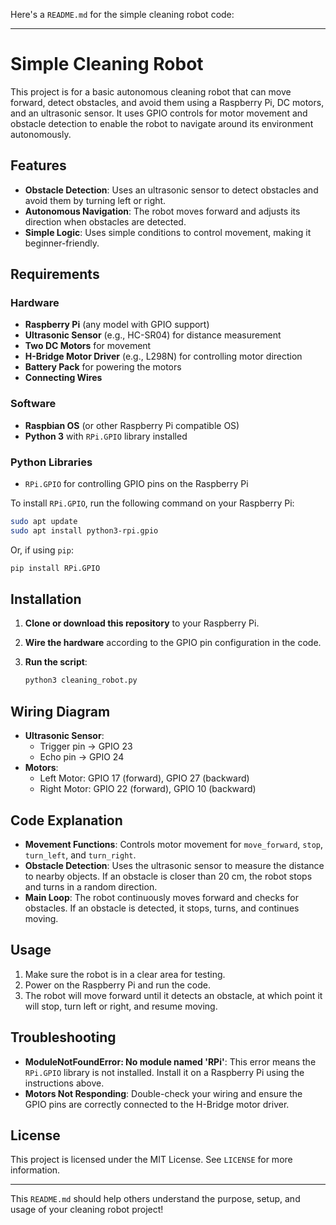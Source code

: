 Here's a `README.md` for the simple cleaning robot code:

---

# Simple Cleaning Robot

This project is for a basic autonomous cleaning robot that can move forward, detect obstacles, and avoid them using a Raspberry Pi, DC motors, and an ultrasonic sensor. It uses GPIO controls for motor movement and obstacle detection to enable the robot to navigate around its environment autonomously.

## Features

- **Obstacle Detection**: Uses an ultrasonic sensor to detect obstacles and avoid them by turning left or right.
- **Autonomous Navigation**: The robot moves forward and adjusts its direction when obstacles are detected.
- **Simple Logic**: Uses simple conditions to control movement, making it beginner-friendly.

## Requirements

### Hardware

- **Raspberry Pi** (any model with GPIO support)
- **Ultrasonic Sensor** (e.g., HC-SR04) for distance measurement
- **Two DC Motors** for movement
- **H-Bridge Motor Driver** (e.g., L298N) for controlling motor direction
- **Battery Pack** for powering the motors
- **Connecting Wires**

### Software

- **Raspbian OS** (or other Raspberry Pi compatible OS)
- **Python 3** with `RPi.GPIO` library installed

### Python Libraries

- `RPi.GPIO` for controlling GPIO pins on the Raspberry Pi

To install `RPi.GPIO`, run the following command on your Raspberry Pi:

```bash
sudo apt update
sudo apt install python3-rpi.gpio
```

Or, if using `pip`:

```bash
pip install RPi.GPIO
```

## Installation

1. **Clone or download this repository** to your Raspberry Pi.
2. **Wire the hardware** according to the GPIO pin configuration in the code.
3. **Run the script**:

   ```bash
   python3 cleaning_robot.py
   ```

## Wiring Diagram

- **Ultrasonic Sensor**:
  - Trigger pin -> GPIO 23
  - Echo pin -> GPIO 24
- **Motors**:
  - Left Motor: GPIO 17 (forward), GPIO 27 (backward)
  - Right Motor: GPIO 22 (forward), GPIO 10 (backward)

## Code Explanation

- **Movement Functions**: Controls motor movement for `move_forward`, `stop`, `turn_left`, and `turn_right`.
- **Obstacle Detection**: Uses the ultrasonic sensor to measure the distance to nearby objects. If an obstacle is closer than 20 cm, the robot stops and turns in a random direction.
- **Main Loop**: The robot continuously moves forward and checks for obstacles. If an obstacle is detected, it stops, turns, and continues moving.

## Usage

1. Make sure the robot is in a clear area for testing.
2. Power on the Raspberry Pi and run the code.
3. The robot will move forward until it detects an obstacle, at which point it will stop, turn left or right, and resume moving.

## Troubleshooting

- **ModuleNotFoundError: No module named 'RPi'**: This error means the `RPi.GPIO` library is not installed. Install it on a Raspberry Pi using the instructions above.
- **Motors Not Responding**: Double-check your wiring and ensure the GPIO pins are correctly connected to the H-Bridge motor driver.

## License

This project is licensed under the MIT License. See `LICENSE` for more information.

---

This `README.md` should help others understand the purpose, setup, and usage of your cleaning robot project!